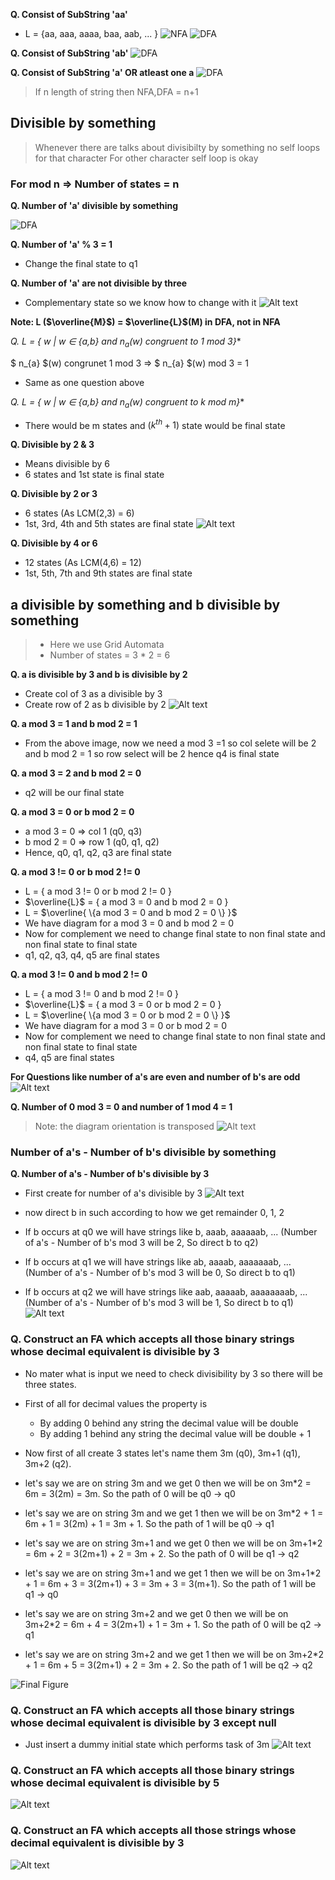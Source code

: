 **Q. Consist of SubString 'aa'**

- L = {aa, aaa, aaaa, baa, aab, ... }
![NFA](image-42.png)
![DFA](image-43.png)

**Q. Consist of SubString 'ab'**
![DFA](image-44.png)

**Q. Consist of SubString 'a' OR atleast one a**
![DFA](image-45.png)

> If n length of string then NFA,DFA = n+1

## Divisible by something

> Whenever there are talks about divisibilty by something no self loops for that character
> For other character self loop is okay

### For mod n => Number of states = n

**Q. Number of 'a' divisible by something**

![DFA](image-46.png)

**Q. Number of 'a' % 3 = 1**
- Change the final state to q1

**Q. Number of 'a' are not divisible by three**

- Complementary state so we know how to change with it
![Alt text](image-47.png)

**Note: L ($\overline{M}$) = $\overline{L}$(M) in DFA, not in NFA**

**Q. L = { w | w $\in$ {a,b}* and $n_{a}$(w) congruent to 1 mod 3}**

$ n_{a} $(w) congrunet 1 mod 3 => $ n_{a} $(w) mod 3 = 1
- Same as one question above

**Q. L = { w | w $\in$ {a,b}* and $n_{a}$(w) congruent to k mod m}**
- There would be m states and $(k^{th}+1)$ state would be final state

**Q. Divisible by 2 & 3**
- Means divisible by 6
- 6 states and 1st state is final state

**Q. Divisible by 2 or 3**
- 6 states (As LCM(2,3) = 6)
- 1st, 3rd, 4th and 5th states are final state
![Alt text](image-48.png)

**Q. Divisible by 4 or 6**
- 12 states (As LCM(4,6) = 12)
- 1st, 5th, 7th and 9th states are final state

## a divisible by something and b divisible by something
>- Here we use Grid Automata
>- Number of states = 3 * 2 = 6

**Q. a is divisible by 3 and b is divisible by 2**

- Create col of 3 as a divisible by 3
- Create row of 2 as b divisible by 2
![Alt text](image-49.png)

**Q. a mod 3 = 1 and b mod 2 = 1**
- From the above image, now we need a mod 3 =1 so col selete will be 2 and b mod 2 = 1 so row select will be 2 hence q4 is final state

**Q. a mod 3 = 2 and b mod 2 = 0**
- q2 will be our final state

**Q. a mod 3 = 0 or b mod 2 = 0**
- a mod 3 = 0 => col 1 (q0, q3)
- b mod 2 = 0 => row 1  (q0, q1, q2)
- Hence, q0, q1, q2, q3 are final state

**Q. a mod 3 != 0 or b mod 2 != 0**
- L = { a mod 3 != 0 or b mod 2 != 0 }
- $\overline{L}$ = { a mod 3 = 0 and b mod 2 = 0 }
- L = $\overline{ \{a mod 3 = 0 and b mod 2 = 0 \} }$
- We have diagram for a mod 3 = 0 and b mod 2 = 0
- Now for complement we need to change final state to non final state and non final state to final state
- q1, q2, q3, q4, q5 are final states

**Q. a mod 3 != 0 and b mod 2 != 0**
- L = { a mod 3 != 0 and b mod 2 != 0 }
- $\overline{L}$ = { a mod 3 = 0 or b mod 2 = 0 }
- L = $\overline{ \{a mod 3 = 0 or b mod 2 = 0 \} }$
- We have diagram for a mod 3 = 0 or b mod 2 = 0
- Now for complement we need to change final state to non final state and non final state to final state
- q4, q5 are final states

**For Questions like number of a's are even and number of b's are odd**
![Alt text](image-50.png)

**Q. Number of 0 mod 3 = 0 and number of 1 mod 4 = 1**
> Note: the diagram orientation is transposed
![Alt text](image-51.png)

### Number of a's - Number of b's divisible by something

**Q. Number of a's - Number of b's divisible by 3**

- First create for number of a's divisible by 3
![Alt text](image-52.png)

- now direct b in such according to how we get remainder 0, 1, 2
- If b occurs at q0 we will have strings like b, aaab, aaaaaab, ... (Number of a's - Number of b's mod 3 will be 2, So direct b to q2)
- If b occurs at q1 we will have strings like ab, aaaab, aaaaaaab, ... (Number of a's - Number of b's mod 3 will be 0, So direct b to q1)
- If b occurs at q2 we will have strings like aab, aaaaab, aaaaaaaab, ... (Number of a's - Number of b's mod 3 will be 1, So direct b to q1)
![Alt text](image-53.png)

### **Q. Construct an FA which accepts all those binary strings whose decimal equivalent is divisible by 3**

- No mater what is input we need to check divisibility by 3 so there will be three states.

- First of all for decimal values the property is
    - By adding 0 behind any string the decimal value will be double
    - By adding 1 behind any string the decimal value will be double + 1

- Now first of all create 3 states let's name them 3m (q0), 3m+1 (q1), 3m+2 (q2).
- let's say we are on string 3m and we get 0 then we will be on 3m*2 = 6m = 3(2m) = 3m. So the path of 0 will be q0 -> q0
- let's say we are on string 3m and we get 1 then we will be on 3m*2 + 1 = 6m + 1 = 3(2m) + 1 = 3m + 1. So the path of 1 will be q0 -> q1

- let's say we are on string 3m+1 and we get 0 then we will be on 3m+1*2 = 6m + 2 = 3(2m+1) + 2 = 3m + 2. So the path of 0 will be q1 -> q2
- let's say we are on string 3m+1 and we get 1 then we will be on 3m+1*2 + 1 = 6m + 3 = 3(2m+1) + 3 = 3m + 3 = 3(m+1). So the path of 1 will be q1 -> q0

- let's say we are on string 3m+2 and we get 0 then we will be on 3m+2*2 = 6m + 4 = 3(2m+1) + 1 = 3m + 1. So the path of 0 will be q2 -> q1
- let's say we are on string 3m+2 and we get 1 then we will be on 3m+2*2 + 1 = 6m + 5 = 3(2m+1) + 2 = 3m + 2. So the path of 1 will be q2 -> q2

![Final Figure](image-54.png)

### **Q. Construct an FA which accepts all those binary strings whose decimal equivalent is divisible by 3 except null**

- Just insert a dummy initial state which performs task of 3m
![Alt text](image-55.png)

### **Q. Construct an FA which accepts all those binary strings whose decimal equivalent is divisible by 5**

![Alt text](image-56.png)

### **Q. Construct an FA which accepts all those strings whose decimal equivalent is divisible by 3**

![Alt text](image-57.png)